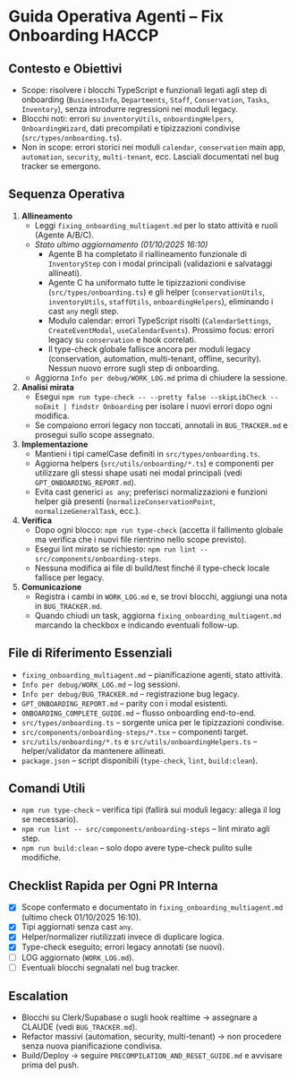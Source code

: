 # Guida Operativa Agenti – Fix Onboarding HACCP

## Contesto e Obiettivi
- Scope: risolvere i blocchi TypeScript e funzionali legati agli step di onboarding (`BusinessInfo`, `Departments`, `Staff`, `Conservation`, `Tasks`, `Inventory`), senza introdurre regressioni nei moduli legacy.
- Blocchi noti: errori su `inventoryUtils`, `onboardingHelpers`, `OnboardingWizard`, dati precompilati e tipizzazioni condivise (`src/types/onboarding.ts`).
- Non in scope: errori storici nei moduli `calendar`, `conservation` main app, `automation`, `security`, `multi-tenant`, ecc. Lasciali documentati nel bug tracker se emergono.

## Sequenza Operativa
1. **Allineamento**
   - Leggi `fixing_onboarding_multiagent.md` per lo stato attività e ruoli (Agente A/B/C).
   - _Stato ultimo aggiornamento (01/10/2025 16:10)_
     - Agente B ha completato il riallineamento funzionale di `InventoryStep` con i modal principali (validazioni e salvataggi allineati).
     - Agente C ha uniformato tutte le tipizzazioni condivise (`src/types/onboarding.ts`) e gli helper (`conservationUtils`, `inventoryUtils`, `staffUtils`, `onboardingHelpers`), eliminando i cast `any` negli step.
     - Modulo calendar: errori TypeScript risolti (`CalendarSettings`, `CreateEventModal`, `useCalendarEvents`). Prossimo focus: errori legacy su `conservation` e hook correlati.
     - Il type-check globale fallisce ancora per moduli legacy (conservation, automation, multi-tenant, offline, security). Nessun nuovo errore sugli step di onboarding.
   - Aggiorna `Info per debug/WORK_LOG.md` prima di chiudere la sessione.
2. **Analisi mirata**
   - Esegui `npm run type-check -- --pretty false --skipLibCheck --noEmit | findstr Onboarding` per isolare i nuovi errori dopo ogni modifica.
   - Se compaiono errori legacy non toccati, annotali in `BUG_TRACKER.md` e prosegui sullo scope assegnato.
3. **Implementazione**
   - Mantieni i tipi camelCase definiti in `src/types/onboarding.ts`.
   - Aggiorna helpers (`src/utils/onboarding/*.ts`) e componenti per utilizzare gli stessi shape usati nei modal principali (vedi `GPT_ONBOARDING_REPORT.md`).
   - Evita cast generici `as any`; preferisci normalizzazioni e funzioni helper già presenti (`normalizeConservationPoint`, `normalizeGeneralTask`, ecc.).
4. **Verifica**
   - Dopo ogni blocco: `npm run type-check` (accetta il fallimento globale ma verifica che i nuovi file rientrino nello scope previsto).
   - Esegui lint mirato se richiesto: `npm run lint -- src/components/onboarding-steps`.
   - Nessuna modifica ai file di build/test finché il type-check locale fallisce per legacy.
5. **Comunicazione**
   - Registra i cambi in `WORK_LOG.md` e, se trovi blocchi, aggiungi una nota in `BUG_TRACKER.md`.
   - Quando chiudi un task, aggiorna `fixing_onboarding_multiagent.md` marcando la checkbox e indicando eventuali follow-up.

## File di Riferimento Essenziali
- `fixing_onboarding_multiagent.md` – pianificazione agenti, stato attività.
- `Info per debug/WORK_LOG.md` – log sessioni.
- `Info per debug/BUG_TRACKER.md` – registrazione bug legacy.
- `GPT_ONBOARDING_REPORT.md` – parity con i modal esistenti.
- `ONBOARDING_COMPLETE_GUIDE.md` – flusso onboarding end-to-end.
- `src/types/onboarding.ts` – sorgente unica per le tipizzazioni condivise.
- `src/components/onboarding-steps/*.tsx` – componenti target.
- `src/utils/onboarding/*.ts` e `src/utils/onboardingHelpers.ts` – helper/validator da mantenere allineati.
- `package.json` – script disponibili (`type-check`, `lint`, `build:clean`).

## Comandi Utili
- `npm run type-check` – verifica tipi (fallirà sui moduli legacy: allega il log se necessario).
- `npm run lint -- src/components/onboarding-steps` – lint mirato agli step.
- `npm run build:clean` – solo dopo avere type-check pulito sulle modifiche.

## Checklist Rapida per Ogni PR Interna
- [x] Scope confermato e documentato in `fixing_onboarding_multiagent.md` (ultimo check 01/10/2025 16:10).
- [x] Tipi aggiornati senza cast `any`.
- [x] Helper/normalizer riutilizzati invece di duplicare logica.
- [x] Type-check eseguito; errori legacy annotati (se nuovi).
- [ ] LOG aggiornato (`WORK_LOG.md`).
- [ ] Eventuali blocchi segnalati nel bug tracker.

## Escalation
- Blocchi su Clerk/Supabase o sugli hook realtime → assegnare a CLAUDE (vedi `BUG_TRACKER.md`).
- Refactor massivi (automation, security, multi-tenant) → non procedere senza nuova pianificazione condivisa.
- Build/Deploy → seguire `PRECOMPILATION_AND_RESET_GUIDE.md` e avvisare prima del push.

